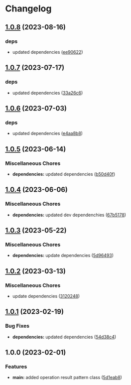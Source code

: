 # Changelog

## [1.0.8](https://github.com/Sefrancois/result/compare/v1.0.7...v1.0.8) (2023-08-16)


### deps

* updated dependencies ([ee90622](https://github.com/Sefrancois/result/commit/ee90622911826ff73ddd2bb394391606d0050db1))

## [1.0.7](https://github.com/Sefrancois/result/compare/v1.0.6...v1.0.7) (2023-07-17)


### deps

* updated dependencies ([33a26c6](https://github.com/Sefrancois/result/commit/33a26c61f9c443fadf06737b7217e43ee0412640))

## [1.0.6](https://github.com/Sefrancois/result/compare/v1.0.5...v1.0.6) (2023-07-03)


### deps

* updated dependencies ([e4aa8b8](https://github.com/Sefrancois/result/commit/e4aa8b8a307e03e9f09bce4dc685303a481b93df))

## [1.0.5](https://github.com/Sefrancois/result/compare/v1.0.4...v1.0.5) (2023-06-14)


### Miscellaneous Chores

* **dependencies:** updated dependencies ([b50d40f](https://github.com/Sefrancois/result/commit/b50d40fe772a77d0d00c9627d3ce03201ecb7fe0))

## [1.0.4](https://github.com/Sefrancois/result/compare/v1.0.3...v1.0.4) (2023-06-06)


### Miscellaneous Chores

* **dependencies:** updated dev dependenchies ([67b5178](https://github.com/Sefrancois/result/commit/67b5178b1e641f60383c621251cecaaa726e2548))

## [1.0.3](https://github.com/Sefrancois/result/compare/v1.0.2...v1.0.3) (2023-05-22)


### Miscellaneous Chores

* **dependencies:** update dependencies ([5d96493](https://github.com/Sefrancois/result/commit/5d96493cb720c06fa7ab4ada94adde0e542fc8ec))

## [1.0.2](https://github.com/Sefrancois/result/compare/v1.0.1...v1.0.2) (2023-03-13)


### Miscellaneous Chores

* update dependencies ([3120248](https://github.com/Sefrancois/result/commit/3120248266fa10667a87f7cca8dac9792da3032c))

## [1.0.1](https://github.com/Sefrancois/result/compare/v1.0.0...v1.0.1) (2023-02-19)


### Bug Fixes

* **dependencies:** updated dependencies ([54d38c4](https://github.com/Sefrancois/result/commit/54d38c40098d7cacd0f08c940d82f8b57131c56c))

## 1.0.0 (2023-02-01)


### Features

* **main:** added operation result pattern class ([5d1eab8](https://github.com/Sefrancois/result/commit/5d1eab88b1231343491e688062c15b5f00b0ae42))
